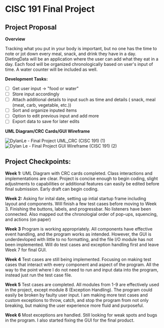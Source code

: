 # CISC 191 Final Project

## Project Proposal

**Overview**

Tracking what you put in your body is important, but no one has the time to note or jot down every meal, snack, and drink they have in a day. DietingData will be an application where the user can add what they eat in a day. Each food will be organized chronologically based on user's input of time. A water counter will be included as well.

**Development Tasks:**

- [ ] Get user input -> "food or water"
- [ ] Store input accordingly
- [ ] Attach additional details to input such as time and details ( snack, meal (meat, carb, vegetable, etc.))
- [ ] Sort and organize inputed items
- [ ] Option to edit previous input and add more
- [ ] Export data to save for later edits

**UML Diagram/CRC Cards/GUI Wireframe**

![DylanLe - Final Project UML_CRC (CISC 191) (1)](https://github.com/ExoticButters15/Dieting-Data/assets/68560708/a71963b4-e920-44d6-90a5-15b8c660225b)
![Dylan Le - Final Project GUI Wireframe (CISC 191) (2)](https://github.com/ExoticButters15/Dieting-Data/assets/68560708/14747f06-58c6-45c3-9a9d-1a96193e654a)


## Project Checkpoints:

**Week 1:**
UML Diagram with CRC cards completed. Class interactions and implementations are clear. Project is concise enough to begin coding, slight adjustments to capabilities or additional features can easily be edited before final submission. Early draft can begin coding.

**Week 2:**
Asking for inital date, setting up intial startup frame including layout and components. Will finish a few test cases before moving to Week 3. Finishing the buttons, labels, and progressbar. No listeners have been connected. Also mapped out the chronologial order of pop-ups, squencing, and actions (on paper)

**Week 3**
Program is working appropriately. All components have effective event handling, and the program works as intended. However, the GUI is underdevloped with little to no formatting, and the file I/O module has not been implemented. Will do test cases and exception handling first and leave Week 7 for final GUI.

**Week 4**
Test cases are still being implemented. Focusing on making test cases that interact with every component and aspect of the program. All the way to the point where I do not need to run and input data into the program, instead just run the test case file.

**Week 5**
Test cases are completed. All modules from 1-9 are effectively used in the project, except module 8 (Exception Handling). The program could easily be broken by faulty user input. I am making more test cases and custom exceptions to throw, catch, and stop the program from not only breaking, but making the user experience more fluid and purposeful.

**Week 6**
Most exceptions are handled. Still looking for weak spots and bugs in the program. I also started fixing the GUI for the final product.
